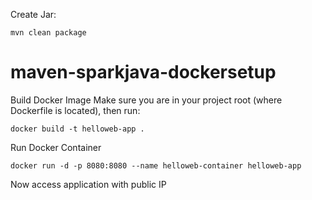Create Jar:
```
mvn clean package
```

# maven-sparkjava-dockersetup
Build Docker Image
Make sure you are in your project root (where Dockerfile is located), then run:
```
docker build -t helloweb-app .
```
 Run Docker Container
 ```
docker run -d -p 8080:8080 --name helloweb-container helloweb-app
```
Now access application with public IP
